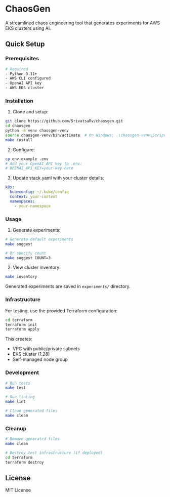 # ChaosGen

A streamlined chaos engineering tool that generates experiments for AWS EKS clusters using AI.

## Quick Setup

### Prerequisites

```bash
# Required
- Python 3.11+
- AWS CLI configured
- OpenAI API key
- AWS EKS cluster
```

### Installation

1. Clone and setup:
```bash
git clone https://github.com/SrivatsaRv/chaosgen.git
cd chaosgen
python -m venv chaosgen-venv
source chaosgen-venv/bin/activate  # On Windows: .\chaosgen-venv\Scripts\activate
make install
```

2. Configure:
```bash
cp env.example .env
# Add your OpenAI API key to .env:
# OPENAI_API_KEY=your-key-here
```

3. Update stack.yaml with your cluster details:
```yaml
k8s:
  kubeconfig: ~/.kube/config
  context: your-context
  namespaces:
    - your-namespace
```

### Usage

1. Generate experiments:
```bash
# Generate default experiments
make suggest

# Or specify count
make suggest COUNT=3
```

2. View cluster inventory:
```bash
make inventory
```

Generated experiments are saved in `experiments/` directory.

### Infrastructure

For testing, use the provided Terraform configuration:

```bash
cd terraform
terraform init
terraform apply
```

This creates:
- VPC with public/private subnets
- EKS cluster (1.28)
- Self-managed node group

### Development

```bash
# Run tests
make test

# Run linting
make lint

# Clean generated files
make clean
```

### Cleanup

```bash
# Remove generated files
make clean

# Destroy test infrastructure (if deployed)
cd terraform
terraform destroy
```

## License

MIT License
